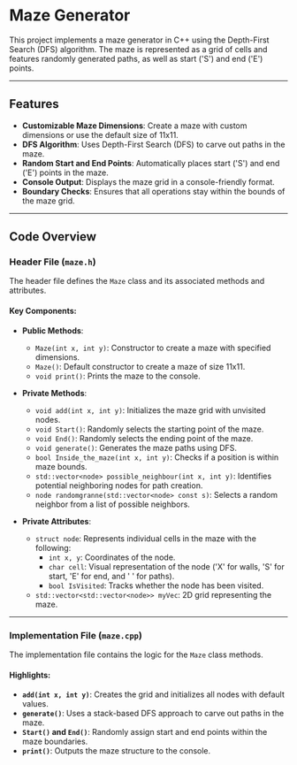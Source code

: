 # Maze Generator

This project implements a maze generator in C++ using the Depth-First Search (DFS) algorithm. The maze is represented as a grid of cells and features randomly generated paths, as well as start ('S') and end ('E') points.

---

## Features

- **Customizable Maze Dimensions**: Create a maze with custom dimensions or use the default size of 11x11.
- **DFS Algorithm**: Uses Depth-First Search (DFS) to carve out paths in the maze.
- **Random Start and End Points**: Automatically places start ('S') and end ('E') points in the maze.
- **Console Output**: Displays the maze grid in a console-friendly format.
- **Boundary Checks**: Ensures that all operations stay within the bounds of the maze grid.

---

## Code Overview

### Header File (`maze.h`)

The header file defines the `Maze` class and its associated methods and attributes.

#### Key Components:

- **Public Methods**:
  - `Maze(int x, int y)`: Constructor to create a maze with specified dimensions.
  - `Maze()`: Default constructor to create a maze of size 11x11.
  - `void print()`: Prints the maze to the console.

- **Private Methods**:
  - `void add(int x, int y)`: Initializes the maze grid with unvisited nodes.
  - `void Start()`: Randomly selects the starting point of the maze.
  - `void End()`: Randomly selects the ending point of the maze.
  - `void generate()`: Generates the maze paths using DFS.
  - `bool Inside_the_maze(int x, int y)`: Checks if a position is within maze bounds.
  - `std::vector<node> possible_neighbour(int x, int y)`: Identifies potential neighboring nodes for path creation.
  - `node randomgranne(std::vector<node> const s)`: Selects a random neighbor from a list of possible neighbors.

- **Private Attributes**:
  - `struct node`: Represents individual cells in the maze with the following:
    - `int x, y`: Coordinates of the node.
    - `char cell`: Visual representation of the node ('X' for walls, 'S' for start, 'E' for end, and ' ' for paths).
    - `bool IsVisited`: Tracks whether the node has been visited.
  - `std::vector<std::vector<node>> myVec`: 2D grid representing the maze.

---

### Implementation File (`maze.cpp`)

The implementation file contains the logic for the `Maze` class methods. 

#### Highlights:
- **`add(int x, int y)`**: Creates the grid and initializes all nodes with default values.
- **`generate()`**: Uses a stack-based DFS approach to carve out paths in the maze.
- **`Start()` and `End()`**: Randomly assign start and end points within the maze boundaries.
- **`print()`**: Outputs the maze structure to the console.
